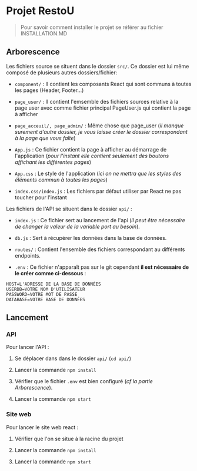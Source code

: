 # Projet RestoU

> Pour savoir comment installer le  projet se référer au fichier INSTALLATION.MD

## Arborescence

Les fichiers source se situent dans le dossier `src/`. Ce dossier est lui même composé de plusieurs autres dossiers/fichier:

- `component/` : Il contient les composants React qui sont communs à toutes les pages (Header, Footer...)

- `page_user/` : Il contient l'emsemble des fichiers sources relative à la page user avec comme fichier principal PageUser.js qui contient la page à afficher 

- `page_acceuil/, page_admin/` : Même chose que page_user (*il manque surement d'autre dossier, je vous laisse créer le dossier correspondant à la page que vous faîte*)

- `App.js` : Ce fichier contient la page à afficher au démarrage de l'application (*pour l'instant elle contient seulement des boutons affichant les différentes pages*)

- `App.css` : Le style de l'application (*ici on ne mettra que les styles des éléments commun à toutes les pages*)

- `index.css/index.js` : Les fichiers par défaut utiliser par React ne pas toucher pour l'instant 

Les fichiers de l'API se situent dans le dossier `api/` :

- `index.js` : Ce fichier sert au lancement de l'api (*il peut être nécessaire de changer la valeur de la variable port au besoin*).

- `db.js` : Sert à récupérer les données dans la base de données.

- `routes/` : Contient l'ensemble des fichiers correspondant au différents endpoints.

- `.env` : Ce fichier n'apparaît pas sur le git cependant **il est nécessaire de le créer comme ci-dessous** : 

```
HOST=L'ADRESSE DE LA BASE DE DONNÉES
USERDB=VOTRE NOM D'UTILISATEUR
PASSWORD=VOTRE MOT DE PASSE
DATABASE=VOTRE BASE DE DONNÉES
```

## Lancement

### API

Pour lancer l'API :

1.  Se déplacer dans dans le dossier `api/` (`cd api/`)

2. Lancer la commande `npm install`

3. Vérifier que le fichier `.env` est bien configuré (*cf la partie Arborescence*).

4. Lancer la commande `npm start`

### Site web

Pour lancer le site web react :

1. Vérifier que l'on se situe à la racine du projet

2. Lancer la commande `npm install`

3. Lancer la commande `npm start`
